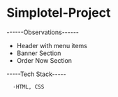 # Simplotel-Project
------Observations------
  - Header with menu items
  - Banner Section
  - Order Now Section
	 
-----Tech Stack-----

      -HTML, CSS
